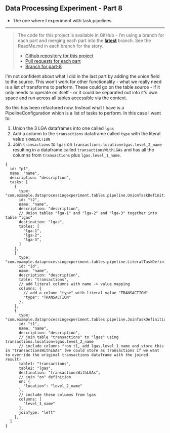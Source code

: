 Data Processing Experiment - Part 8
---
- The one where I experiment with task pipelines


---

> The code for this project is available in GitHub - I’m using a branch for each part and merging each part into the **[latest](https://github.com/prule/data-processing-experiment/tree/latest)** branch. See the ReadMe.md in each branch for the story.
>
> - [Github repository for this project](https://github.com/prule/data-processing-experiment/)
> - [Pull requests for each part](https://github.com/prule/data-processing-experiment/pulls?q=is%3Apr+is%3Aclosed) 
> - [Branch for part-8](https://github.com/prule/data-processing-experiment/tree/part-7)

I'm not confident about what I did in the last part by adding the union field to the source. This won't work for other functionality - what we really need is a list of transforms to perform. These could go on the table source - if it only needs to operate on itself - or it could be separated out into it's own space and run across all tables accessible via the context.

So this has been refactored now. Instead what I have is a PipelineConfiguration which is a list of tasks to perform. In this case I want to:

1. Union the 3 LGA dataframes into one called `lgas`
2. Add a column to the `transactions` dataframe called `type` with the literal value `TRANSACTION`
3. Join `transactions` to `lgas` on `transactions.location=lgas.level_2_name` resulting in a dataframe called `transactionsWithLGAs` and has all the columns from `transactions` plus `lgas.level_1_name`.

```json5
{
  id: "p1",
  name: "name",
  description: "description",
  tasks: [
    {
      type: "com.example.dataprocessingexperiment.tables.pipeline.UnionTaskDefinition",
      id: "t2",
      name: "name",
      description: "description",
      // Union tables "lga-1" and "lga-2" and "lga-3" together into table "lgas"
      destination: "lgas",
      tables: [
        "lga-1",
        "lga-2",
        "lga-3",
      ]
    },
    {
      type: "com.example.dataprocessingexperiment.tables.pipeline.LiteralTaskDefinition",
      id: "id",
      name: "name",
      description: "description",
      table: "transactions",
      // add literal columns with name -> value mapping
      columns: {
        // add a column "type" with literal value "TRANSACTION"
        "type": "TRANSACTION"
      },
    },
    {
      type: "com.example.dataprocessingexperiment.tables.pipeline.JoinTaskDefinition",
      id: "t1",
      name: "name",
      description: "description",
      // join table "transactions" to "lgas" using transactions.location=lgas.level_2_name
      // include columns from t1, add lgas.level_1_name and store this in "transactionsWithLGAs" (we could store as transactions if we want to override the original transactions dataframe with the joined result)
      table1: "transactions",
      table2: "lgas",
      destination: "transactionsWithLGAs",
      // join "on" definition
      on: {
        "location": "level_2_name"
      },
      // include these columns from lgas
      columns: [
        "level_1_name"
      ],
      joinType: "left"
    },
  ]
}
```